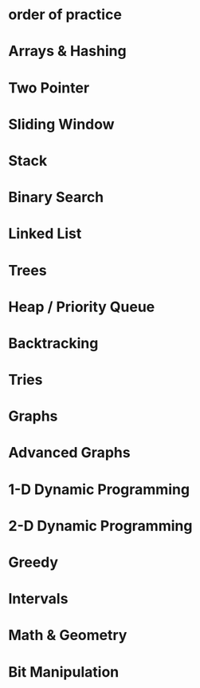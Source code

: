 # order of practice

# Arrays & Hashing

# Two Pointer

# Sliding Window

# Stack

# Binary Search

# Linked List

# Trees

# Heap / Priority Queue

# Backtracking

# Tries

# Graphs

# Advanced Graphs

# 1-D Dynamic Programming

# 2-D Dynamic Programming

# Greedy

# Intervals

# Math & Geometry

# Bit Manipulation

